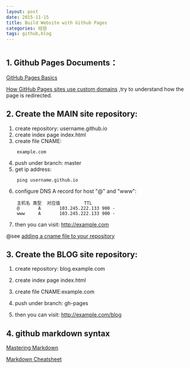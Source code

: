 ```yaml
---
layout: post
date: 2015-11-15
title: Build Website with Github Pages
categories: 经验
tags: github,blog
---
```

# 

## 1. Github Pages Documents：

[GitHub Pages Basics](https://help.github.com/categories/github-pages-basics/)

[How GitHub Pages sites use custom domains](https://help.github.com/articles/about-custom-domains-for-github-pages-sites/)
,try to understand how the page is redirected.
		
## 2. Create the MAIN site repository:
1. create repository: username.github.io
2. create index page index.html
3. create file CNAME:
```
	example.com
```	
4. push under branch: master
5. get ip address:
```
    ping username.github.io
```
6. configure DNS A record for host "@" and "www":
```	
    主机名	类型	对应值			TTL
    @		A		103.245.222.133	900	-	
    www		A		103.245.222.133	900	-
```
7. then you can visit: http://example.com

@see [adding a cname file to your repository](https://help.github.com/articles/adding-a-cname-file-to-your-repository/)

## 3. Create the BLOG site repository:

1. create repository: blog.example.com

2. create index page index.html

3. create file CNAME:example.com

4. push under branch: gh-pages

5. then you can visit: http://example.com/blog

## 4. github markdown syntax

[Mastering Markdown](https://guides.github.com/features/mastering-markdown/)

[Markdown Cheatsheet](https://github.com/adam-p/markdown-here/wiki/Markdown-Cheatsheet)



